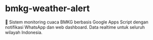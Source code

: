 # bmkg-weather-alert
📱 Sistem monitoring cuaca BMKG berbasis Google Apps Script dengan notifikasi WhatsApp dan web dashboard. Data realtime untuk seluruh wilayah Indonesia.
